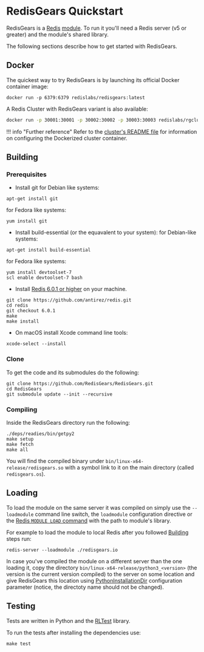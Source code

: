 # RedisGears Quickstart
RedisGears is a [Redis](glossary.md#redis) [module](glossary.md#module). To run it you'll need a Redis server (v5 or greater) and the module's shared library.

The following sections describe how to get started with RedisGears.

## Docker
The quickest way to try RedisGears is by launching its official Docker container image:

```
docker run -p 6379:6379 redislabs/redisgears:latest
```

A Redis Cluster with RedisGears variant is also available:

```sh
docker run -p 30001:30001 -p 30002:30002 -p 30003:30003 redislabs/rgcluster:latest
```

!!! info "Further reference"
    Refer to the [cluster's README file](https://github.com/RedisGears/RedisGears/blob/master/recipes/cluster/README.md) for information on configuring the Dockerized cluster container.

## Building

### Prerequisites
* Install git
for Debian like systems:
```
apt-get install git
```
for Fedora like systems:
```
yum install git
```


* Install build-essential (or the equavalent to your system):
for Debian-like systems:
```
apt-get install build-essential
```
for Fedora like systems:
```
yum install devtoolset-7
scl enable devtoolset-7 bash
```

* Install [Redis 6.0.1 or higher](https://redis.io/) on your machine.

```
git clone https://github.com/antirez/redis.git
cd redis
git checkout 6.0.1 
make
make install
```

* On macOS install Xcode command line tools:

```
xcode-select --install
```

### Clone
To get the code and its submodules do the following:
```
git clone https://github.com/RedisGears/RedisGears.git
cd RedisGears
git submodule update --init --recursive
```

### Compiling
Inside the RedisGears directory run the following:

```
./deps/readies/bin/getpy2
make setup
make fetch
make all
```

You will find the compiled binary under `bin/linux-x64-release/redisgears.so` with a symbol link to it on the main directory (called `redisgears.os`).

## Loading
To load the module on the same server it was compiled on simply use the `--loadmodule` command line switch, the `loadmodule` configuration directive or the [Redis `MODULE LOAD` command](https://redis.io/commands/module-load) with the path to module's library.

For example to load the module to local Redis after you followed [Building](#building) steps run:
```
redis-server --loadmodule ./redisgears.io
```

In case you've compiled the module on a different server than the one loading it, copy the directory `bin/linux-x64-release/python3_<version>` (the version is the current version compiled) to the server on some location and give RedisGears this location using [PythonInstallationDir](configuration.md#pythoninstallationdir) configuration parameter (notice, the directoty name should not be changed).

## Testing
Tests are written in Python and the [RLTest](https://github.com/RedisLabsModules/RLTest) library.

To run the tests after installing the dependencies use:

```
make test
```
